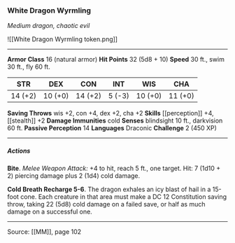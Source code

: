 ### White Dragon Wyrmling
_Medium dragon, chaotic evil_

![[White Dragon Wyrmling token.png]]




---

**Armor Class** 16 (natural armor)
**Hit Points** 32 (5d8 + 10)
**Speed** 30 ft., swim 30 ft., fly 60 ft.

| STR     | DEX     | CON     | INT     | WIS     | CHA     |
|---------|---------|---------|---------|---------|---------|
| 14 (+2) | 10 (+0) | 14 (+2) | 5 (-3) | 10 (+0) | 11 (+0) |

**Saving Throws** wis +2, con +4, dex +2, cha +2
**Skills** [[perception]] +4, [[stealth]] +2
**Damage Immunities** cold
**Senses** blindsight 10 ft., darkvision 60 ft.
**Passive Perception** 14
**Languages** Draconic
**Challenge** 2 (450 XP)

---

##### Actions
**Bite**. _Melee Weapon Attack:_ +4 to hit, reach 5 ft., one target. Hit: 7 (1d10 + 2) piercing damage plus 2 (1d4) cold damage.

**Cold Breath Recharge 5-6**. The dragon exhales an icy blast of hail in a 15-foot cone. Each creature in that area must make a DC 12 Constitution saving throw, taking 22 (5d8) cold damage on a failed save, or half as much damage on a successful one.


---

Source: [[MM]], page 102